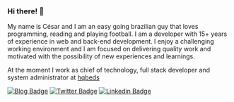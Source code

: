 ### Hi there! 👋

My name is César and I am an easy going brazilian guy that loves programming, reading and playing football. I am a developer with 15+ years of experience in web and back-end development. I enjoy a challenging working environment and I am focused on delivering quality work and motivated with the possibility of new experiences and learnings.  

At the moment I work as chief of technology, full stack developer and system administrator at <a href="https://hqbeds.com/" target="_blank">hqbeds</a>


[![Blog Badge](https://img.shields.io/badge/hqbeds.com-green?style=for-the-badge)](https://hqbeds.com)
[![Twitter Badge](https://img.shields.io/badge/-Twitter-1ca0f1?style=for-the-badge&labelColor=1ca0f1&logo=twitter&logoColor=white&link=https://twitter.com/cesar_brasil)](https://twitter.com/cesar_brasil)
[![Linkedin Badge](https://img.shields.io/badge/-LinkedIn-blue?style=for-the-badge&logo=Linkedin&logoColor=white&link=https://www.linkedin.com/in/cesarfa83)](https://www.linkedin.com/in/cesarfa83)

